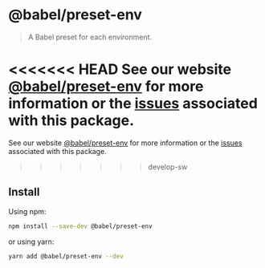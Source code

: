 # @babel/preset-env

> A Babel preset for each environment.

<<<<<<< HEAD
See our website [@babel/preset-env](https://babeljs.io/docs/en/next/babel-preset-env.html) for more information or the [issues](https://github.com/babel/babel/issues?utf8=%E2%9C%93&q=is%3Aissue+label%3A%22pkg%3A%20preset-env%22+is%3Aopen) associated with this package.
=======
See our website [@babel/preset-env](https://babeljs.io/docs/babel-preset-env) for more information or the [issues](https://github.com/babel/babel/issues?utf8=%E2%9C%93&q=is%3Aissue+label%3A%22pkg%3A%20preset-env%22+is%3Aopen) associated with this package.
>>>>>>> develop-sw

## Install

Using npm:

```sh
npm install --save-dev @babel/preset-env
```

or using yarn:

```sh
yarn add @babel/preset-env --dev
```
